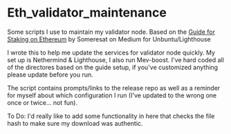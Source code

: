 # Eth_validator_maintenance
Some scripts I use to maintain my validator node.  Based on the [Guide for Staking on Ethereum](https://someresat.medium.com/guide-to-staking-on-ethereum-ubuntu-lighthouse-773f5d982e03) by Someresat on Medium for Unbuntu/Lighthouse

I wrote this to help me update the services for validator node quickly.  My set up is Nethermind & Lighthouse, I also run Mev-boost.  I've hard coded all of the directores based on the guide setup, if you've customized anything please update before you run.

The script contains prompts/links to the release repo as well as a reminder for myself about which configuration I run (I've updated to the wrong one once or twice... not fun).

To Do:  I'd really like to add some functionality in here that checks the file hash to make sure my download was authentic.


